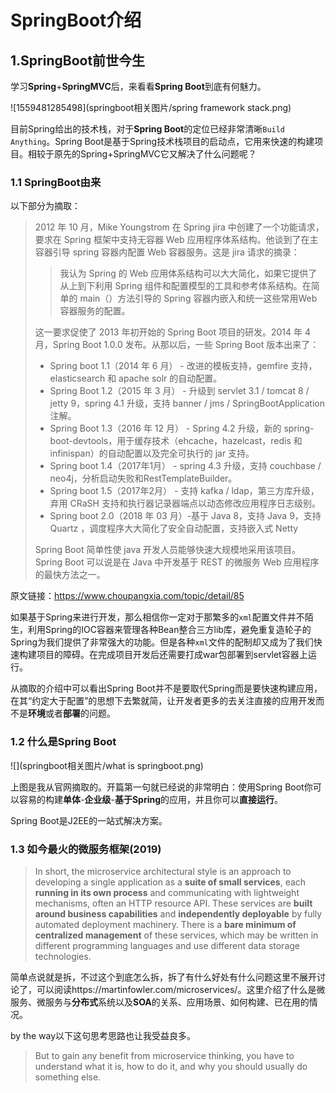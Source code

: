 # SpringBoot介绍

## 1.SpringBoot前世今生

学习**Spring**+**SpringMVC**后，来看看**Spring Boot**到底有何魅力。

![1559481285498](springboot相关图片/spring framework stack.png)

目前Spring给出的技术栈，对于**Spring Boot**的定位已经非常清晰`Build Anything`。Spring Boot是基于Spring技术栈项目的启动点，它用来快速的构建项目。相较于原先的Spring+SpringMVC它又解决了什么问题呢？

### 1.1 SpringBoot由来

以下部分为摘取：

> 2012 年 10 月，Mike Youngstrom 在 Spring jira 中创建了一个功能请求，要求在 Spring  框架中支持无容器 Web 应用程序体系结构。他谈到了在主容器引导 spring 容器内配置 Web 容器服务。这是 jira 请求的摘录：
>
> > 我认为 Spring 的 Web 应用体系结构可以大大简化，如果它提供了从上到下利用 Spring 组件和配置模型的工具和参考体系结构。在简单的 main（）方法引导的 Spring 容器内嵌入和统一这些常用Web 容器服务的配置。
>
> 这一要求促使了 2013 年初开始的 Spring Boot 项目的研发。2014 年 4 月，Spring Boot 1.0.0 发布。从那以后，一些 Spring Boot 版本出来了：
>
> - Spring boot 1.1（2014 年 6 月） - 改进的模板支持，gemfire 支持，elasticsearch 和 apache solr 的自动配置。
> - Spring Boot 1.2（2015 年 3 月） - 升级到 servlet 3.1 / tomcat 8 / jetty 9，spring 4.1 升级，支持 banner / jms / SpringBootApplication 注解。
> - Spring  Boot 1.3（2016 年 12 月） - Spring 4.2 升级，新的  spring-boot-devtools，用于缓存技术（ehcache，hazelcast，redis 和  infinispan）的自动配置以及完全可执行的 jar 支持。
> - Spring boot 1.4（2017年1月） - spring 4.3 升级，支持 couchbase / neo4j，分析启动失败和RestTemplateBuilder。
> - Spring boot 1.5（2017年2月） - 支持 kafka / ldap，第三方库升级，弃用 CRaSH 支持和执行器记录器端点以动态修改应用程序日志级别。
> - Spring boot 2.0（2018 年 03 月）-基于 Java 8，支持 Java 9，支持 Quartz ，调度程序大大简化了安全自动配置，支持嵌入式 Netty
>
> Spring Boot 简单性使 java 开发人员能够快速大规模地采用该项目。Spring Boot 可以说是在 Java 中开发基于 REST 的微服务 Web 应用程序的最快方法之一。

原文链接：<https://www.choupangxia.com/topic/detail/85>

如果基于Spring来进行开发，那么相信你一定对于那繁多的`xml`配置文件并不陌生，利用Spring的IOC容器来管理各种Bean整合三方lib库，避免重复造轮子的Spring为我们提供了非常强大的功能。但是各种`xml`文件的配制却又成为了我们快速构建项目的障碍。在完成项目开发后还需要打成war包部署到servlet容器上运行。

从摘取的介绍中可以看出Spring Boot并不是要取代Spring而是要快速构建应用，在其“约定大于配置”的思想下去繁就简，让开发者更多的去关注直接的应用开发而不是**环境**或者**部署**的问题。

### 1.2 什么是Spring Boot

![](springboot相关图片/what is springboot.png)

上图是我从官网摘取的。开篇第一句就已经说的非常明白：使用Spring Boot你可以容易的构建**单体**-**企业级**-**基于Spring**的应用，并且你可以**直接运行**。

Spring Boot是J2EE的一站式解决方案。

### 1.3 如今最火的微服务框架(2019)

> In short, the microservice architectural style is an approach to developing a single application as a **suite of small services**, each **running in its own process** and communicating with lightweight mechanisms, often an HTTP resource API. These services are **built around business capabilities** and **independently deployable** by fully automated deployment machinery. There is a **bare minimum of centralized management** of these services, which may be written in different programming languages and use different data storage technologies.

简单点说就是拆，不过这个到底怎么拆，拆了有什么好处有什么问题这里不展开讨论了，可以阅读https://martinfowler.com/microservices/。这里介绍了什么是微服务、微服务与**分布式**系统以及**SOA**的关系、应用场景、如何构建、已在用的情况。



by the way以下这句思考思路也让我受益良多。

> But to gain any benefit from microservice thinking, you have to understand what it is, how to do it, and why you should usually do something else.

